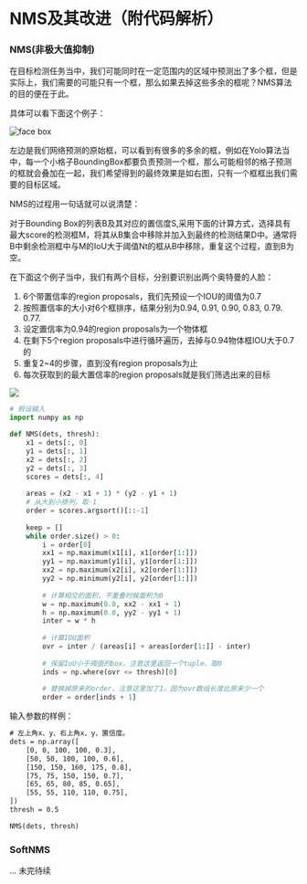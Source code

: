 # NMS及其改进（附代码解析）

### NMS(非极大值抑制)

在目标检测任务当中，我们可能同时在一定范围内的区域中预测出了多个框，但是实际上，我们需要的可能只有一个框，那么如果去掉这些多余的框呢？NMS算法的目的便在于此。

具体可以看下面这个例子：

![face box](https://images2017.cnblogs.com/blog/606386/201708/606386-20170826152837558-1289161833.png)

左边是我们网络预测的原始框，可以看到有很多的多余的框，例如在Yolo算法当中，每一个小格子BoundingBox都要负责预测一个框，那么可能相邻的格子预测的框就会叠加在一起，我们希望得到的最终效果是如右图，只有一个框框出我们需要的目标区域。

NMS的过程用一句话就可以说清楚：

对于Bounding Box的列表B及其对应的置信度S,采用下面的计算方式，选择具有最大score的检测框M，将其从B集合中移除并加入到最终的检测结果D中。通常将B中剩余检测框中与M的IoU大于阈值Nt的框从B中移除，重复这个过程，直到B为空。

在下面这个例子当中，我们有两个目标，分别要识别出两个奥特曼的人脸：

1. 6个带置信率的region proposals，我们先预设一个IOU的阈值为0.7
2. 按照置信率的大小对6个框排序，结果分别为0.94, 0.91, 0.90, 0.83, 0.79. 0.77.
3. 设定置信率为0.94的region proposals为一个物体框
4. 在剩下5个region proposals中进行循环遍历，去掉与0.94物体框IOU大于0.7的
5. 重复2~4的步骤，直到没有region proposals为止
6. 每次获取到的最大置信率的region proposals就是我们筛选出来的目标

![](https://files.mdnice.com/user/6935/d16d78d9-7595-44bf-895c-4d88902c7c2c.jpg)

```python
# 假设输入
import numpy as np

def NMS(dets, thresh):
    x1 = dets[:, 0]
    y1 = dets[:, 1]
    x2 = dets[:, 2]
    y2 = dets[:, 3]
    scores = dets[:, 4]
    
    areas = (x2 - x1 + 1) * (y2 - y1 + 1)
    # 从大到小排列，取-1
    order = scores.argsort()[::-1]
    
    keep = []
    while order.size() > 0:
        i = order[0]
        xx1 = np.maximum(x1[i], x1[order[1:]])
        yy1 = np.maximum(y1[i], y1[order[1:]])
        xx2 = np.maximum(x2[i], x2[order[1:]])
        yy2 = np.minimum(y2[i], y2[order[1:]])
        
        # 计算相交的面积，不重叠时候面积为0
        w = np.maximum(0.0, xx2 - xx1 + 1)
        h = np.maximum(0.0, yy2 - yy1 + 1)
        inter = w * h
        
        # 计算IOU面积
        ovr = inter / (areas[i] + areas[order[1:]] - inter)
        
        # 保留IoU小于阈值的box，注意这里返回一个tuple，取0
        inds = np.where(ovr <= thresh)[0]
        
        # 替换掉原来的order，注意这里加了1，因为ovr数组长度比原来少一个
        order = order[inds + 1]
```

输入参数的样例：

```txt
# 左上角x、y、右上角x、y、置信度。
dets = np.array([
    [0, 0, 100, 100, 0.3],
    [50, 50, 100, 100, 0.6],
    [150, 150, 160, 175, 0.8],
    [75, 75, 150, 150, 0.7],
    [65, 65, 80, 85, 0.65],
    [55, 55, 110, 110, 0.75],
])
thresh = 0.5

NMS(dets, thresh)
```



### SoftNMS

... 未完待续